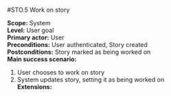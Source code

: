 #STO.5 Work on story

**Scope:** System  
**Level:** User goal  
**Primary actor:** User  
**Preconditions:** User authenticated, Story created  
**Postconditions:** Story marked as being worked on  
**Main success scenario:**  
1. User chooses to work on story  
2. System updates story, setting it as being worked on  
**Extensions:**  
